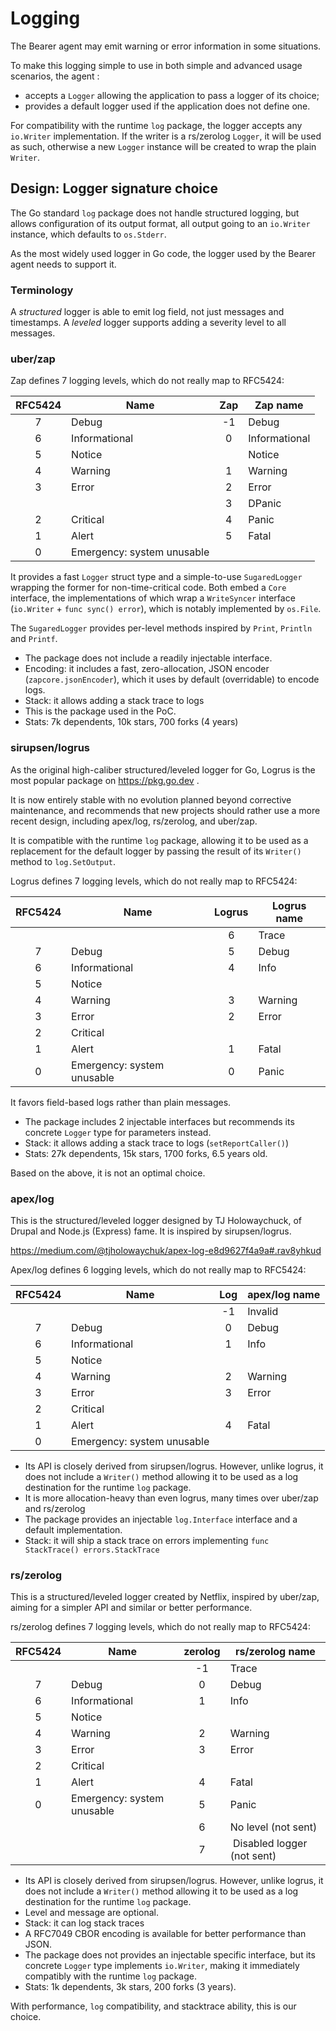 # Logging

The Bearer agent may emit warning or error information in some situations.

To make this logging simple to use in both simple and advanced usage scenarios,
the agent :

- accepts a `Logger` allowing the application to pass a logger of its choice;
- provides a default logger used if the application does not define one.

For compatibility with the runtime `log` package, the logger accepts any `io.Writer`
implementation. If the writer is a rs/zerolog `Logger`, it will be used as such, 
otherwise a new `Logger` instance will be created to wrap the plain `Writer`.


## Design: Logger signature choice

The Go standard `log` package does not handle structured logging, but allows
configuration of its output format, all output going to an `io.Writer` instance,
which defaults to `os.Stderr`.

As the most widely used logger in Go code, the logger used by the Bearer agent
needs to support it.


### Terminology

A _structured_ logger is able to emit log field, not just messages and timestamps.
A _leveled_ logger supports adding a severity level to all messages.


### uber/zap

Zap defines 7 logging levels, which do not really map to RFC5424:

| RFC5424 | Name                        | Zap  | Zap name
|:-------:|-----------------------------|:----:|----------------|
| 7       | Debug                       | -1   | Debug          |       
| 6       | Informational               | 0    | Informational  |
| 5       | Notice                      |      | Notice         |
| 4       | Warning                     | 1    | Warning        |
| 3       | Error                       | 2    | Error          |
|         |                             | 3    | DPanic         |
| 2       | Critical                    | 4    | Panic          |
| 1       | Alert                       | 5    | Fatal          |
| 0       | Emergency: system unusable  |      |                |        

It provides a fast `Logger` struct type and a simple-to-use `SugaredLogger`
wrapping the former for non-time-critical code. Both embed a `Core` interface,
the implementations of which wrap a `WriteSyncer` interface 
(`io.Writer` + `func sync() error`), which is notably implemented by `os.File`.

The `SugaredLogger` provides per-level methods inspired by `Print`, `Println` and
`Printf`.


- The package does not include a readily injectable interface.
- Encoding: it includes a fast, zero-allocation, JSON encoder (`zapcore.jsonEncoder`), 
  which it uses by default (overridable) to encode logs.
- Stack: it allows adding a stack trace to logs  
- This is the package used in the PoC.
- Stats: 7k dependents, 10k stars, 700 forks (4 years)


### sirupsen/logrus

As the original high-caliber structured/leveled logger for Go, Logrus is the most
popular package on https://pkg.go.dev .

It is now entirely stable with no evolution planned beyond corrective maintenance,
and recommends that new projects should rather use a more recent design, including
apex/log, rs/zerolog, and uber/zap.

It is compatible with the runtime `log` package, allowing it to be used as
a replacement for the default logger by passing the result of its `Writer()`
method to `log.SetOutput`.

Logrus defines 7 logging levels, which do not really map to RFC5424:

| RFC5424 | Name                        |Logrus| Logrus name    |
|:-------:|-----------------------------|:----:|----------------|
|         |                             | 6    | Trace          |
| 7       | Debug                       | 5    | Debug          |       
| 6       | Informational               | 4    | Info           |
| 5       | Notice                      |      |                |
| 4       | Warning                     | 3    | Warning        |
| 3       | Error                       | 2    | Error          |
| 2       | Critical                    |      |                |
| 1       | Alert                       | 1    | Fatal          |
| 0       | Emergency: system unusable  | 0    | Panic          |        


It favors field-based logs rather than plain messages.
  
- The package includes 2 injectable interfaces but recommends its concrete `Logger`
  type for parameters instead.
- Stack: it allows adding a stack trace to logs (`setReportCaller()`)  
- Stats: 27k dependents, 15k stars, 1700 forks, 6.5 years old.

Based on the above, it is not an optimal choice.


### apex/log

This is the structured/leveled logger designed by TJ Holowaychuck, of Drupal and
Node.js (Express) fame. It is inspired by sirupsen/logrus.

https://medium.com/@tjholowaychuk/apex-log-e8d9627f4a9a#.rav8yhkud

Apex/log defines 6 logging levels, which do not really map to RFC5424:

| RFC5424 | Name                        | Log  | apex/log name  |
|:-------:|-----------------------------|:----:|----------------|
|         |                             | -1   | Invalid        |
| 7       | Debug                       | 0    | Debug          |       
| 6       | Informational               | 1    | Info           |
| 5       | Notice                      |      |                |
| 4       | Warning                     | 2    | Warning        |
| 3       | Error                       | 3    | Error          |
| 2       | Critical                    |      |                |
| 1       | Alert                       | 4    | Fatal          |
| 0       | Emergency: system unusable  |      |                |        

- Its API is closely derived from sirupsen/logrus. However, unlike logrus, it 
  does not include a `Writer()` method allowing it to be used as a log destination 
  for the runtime `log` package.
- It is more allocation-heavy than even logrus, many times over uber/zap and rs/zerolog  
- The package provides an injectable `log.Interface` interface and a default
  implementation.
- Stack: it will ship a stack trace on errors implementing `func StackTrace() errors.StackTrace`  


### rs/zerolog

This is a structured/leveled logger created by Netflix, inspired by uber/zap,
aiming for a simpler API and similar or better performance. 

rs/zerolog defines 7 logging levels, which do not really map to RFC5424:

| RFC5424 | Name                        |zerolog|rs/zerolog name|
|:-------:|-----------------------------|:----:|----------------|
|         |                             | -1   | Trace          |
| 7       | Debug                       | 0    | Debug          |       
| 6       | Informational               | 1    | Info           |
| 5       | Notice                      |      |                |
| 4       | Warning                     | 2    | Warning        |
| 3       | Error                       | 3    | Error          |
| 2       | Critical                    |      |                |
| 1       | Alert                       | 4    | Fatal          |
| 0       | Emergency: system unusable  | 5    | Panic          |
|         |                             | 6    | No level (not sent) |
|         |                             | 7    | Disabled logger (not sent) |        

- Its API is closely derived from sirupsen/logrus. However, unlike logrus, it 
  does not include a `Writer()` method allowing it to be used as a log destination 
  for the runtime `log` package.
- Level and message are optional.
- Stack: it can log stack traces
- A RFC7049 CBOR encoding is available for better performance than JSON.
- The package does not provides an injectable specific interface, but its concrete
  `Logger` type implements `io.Writer`, making it immediately compatibly with the
  runtime `log` package.
- Stats: 1k dependents, 3k stars, 200 forks (3 years).  

With performance, `log` compatibility, and stacktrace ability, this is our choice.
